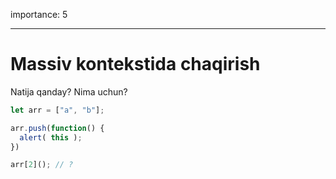 importance: 5

---

# Massiv kontekstida chaqirish

Natija qanday? Nima uchun?

```js
let arr = ["a", "b"];

arr.push(function() {
  alert( this );
})

arr[2](); // ?
```

